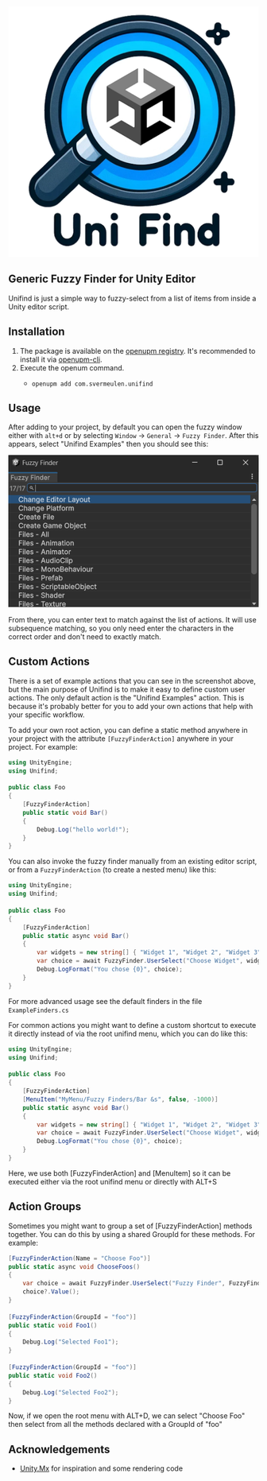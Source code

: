 
![Unifind Header Image](logo.png)
 
## Generic Fuzzy Finder for Unity Editor

Unifind is just a simple way to fuzzy-select from a list of items from inside a Unity editor script.

Installation
---

1. The package is available on the [openupm registry](https://openupm.com). It's recommended to install it via [openupm-cli](https://github.com/openupm/openupm-cli).
2. Execute the openum command.
    - ```
      openupm add com.svermeulen.unifind
      ```

Usage
---

After adding to your project, by default you can open the fuzzy window either with `alt+d` or by selecting `Window` -> `General` -> `Fuzzy Finder`.  After this appears, select "Unifind Examples" then you should see this:

<img src="screenshot.png?raw=true" alt="Unifind Screenshot"/>

From there, you can enter text to match against the list of actions.  It will use subsequence matching, so you only need enter the characters in the correct order and don't need to exactly match.

Custom Actions
---

There is a set of example actions that you can see in the screenshot above, but the main purpose of Unifind is to make it easy to define custom user actions.  The only default action is the "Unifind Examples" action.  This is because it's probably better for you to add your own actions that help with your specific workflow.

To add your own root action, you can define a static method anywhere in your project with the attribute `[FuzzyFinderAction]` anywhere in your project.  For example:

```csharp
using UnityEngine;
using Unifind;

public class Foo
{
    [FuzzyFinderAction]
    public static void Bar()
    {
        Debug.Log("hello world!");
    }
}
```

You can also invoke the fuzzy finder manually from an existing editor script, or from a `FuzzyFinderAction` (to create a nested menu) like this:

```csharp
using UnityEngine;
using Unifind;

public class Foo
{
    [FuzzyFinderAction]
    public static async void Bar()
    {
        var widgets = new string[] { "Widget 1", "Widget 2", "Widget 3" };
        var choice = await FuzzyFinder.UserSelect("Choose Widget", widgets);
        Debug.LogFormat("You chose {0}", choice);
    }
}
```

For more advanced usage see the default finders in the file `ExampleFinders.cs`

For common actions you might want to define a custom shortcut to execute it directly instead of via the root unifind menu, which you can do like this:

```csharp
using UnityEngine;
using Unifind;

public class Foo
{
    [FuzzyFinderAction]
    [MenuItem("MyMenu/Fuzzy Finders/Bar &s", false, -1000)]
    public static async void Bar()
    {
        var widgets = new string[] { "Widget 1", "Widget 2", "Widget 3" };
        var choice = await FuzzyFinder.UserSelect("Choose Widget", widgets);
        Debug.LogFormat("You chose {0}", choice);
    }
}
```

Here, we use both [FuzzyFinderAction] and [MenuItem] so it can be executed either via the root unifind menu or directly with ALT+S

Action Groups
---

Sometimes you might want to group a set of [FuzzyFinderAction] methods together.  You can do this by using a shared GroupId for these methods.  For example:

```csharp
[FuzzyFinderAction(Name = "Choose Foo")]
public static async void ChooseFoos()
{
    var choice = await FuzzyFinder.UserSelect("Fuzzy Finder", FuzzyFinder.GenerateEntriesForGroup("foo"));
    choice?.Value();
}

[FuzzyFinderAction(GroupId = "foo")]
public static void Foo1()
{
    Debug.Log("Selected Foo1");
}

[FuzzyFinderAction(GroupId = "foo")]
public static void Foo2()
{
    Debug.Log("Selected Foo2");
}
```

Now, if we open the root menu with ALT+D, we can select "Choose Foo" then select from all the methods declared with a GroupId of "foo"

Acknowledgements
---

* [Unity.Mx](https://github.com/jcs090218/Unity.Mx) for inspiration and some rendering code

